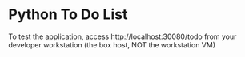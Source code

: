 # Python To Do List

To test the application, access http://localhost:30080/todo from your developer workstation (the box host, NOT the workstation VM)

